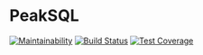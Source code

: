 # PeakSQL

[![Maintainability](https://api.codeclimate.com/v1/badges/d5f1443a164eb0d64d33/maintainability)](https://codeclimate.com/github/vanheeringen-lab/peaksql/maintainability)
[![Build Status](https://travis-ci.org/vanheeringen-lab/peaksql.svg?branch=master)](https://travis-ci.org/vanheeringen-lab/peaksql)
[![Test Coverage](https://api.codeclimate.com/v1/badges/d5f1443a164eb0d64d33/test_coverage)](https://codeclimate.com/github/vanheeringen-lab/peaksql/test_coverage)

